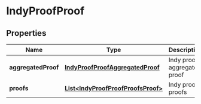 

# IndyProofProof


## Properties

Name | Type | Description | Notes
------------ | ------------- | ------------- | -------------
**aggregatedProof** | [**IndyProofProofAggregatedProof**](IndyProofProofAggregatedProof.md) | Indy proof aggregated proof |  [optional]
**proofs** | [**List&lt;IndyProofProofProofsProof&gt;**](IndyProofProofProofsProof.md) | Indy proof proofs |  [optional]



